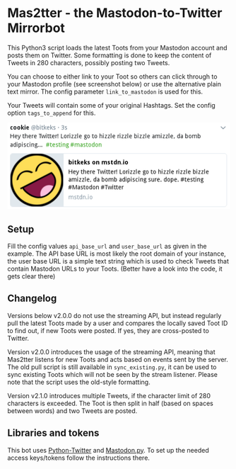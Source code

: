 # Mas2tter - the Mastodon-to-Twitter Mirrorbot

This Python3 script loads the latest Toots from your Mastodon account and posts them on Twitter.
Some formatting is done to keep the content of Tweets in 280 characters, possibly posting two Tweets.

You can choose to either link to your Toot so others can click through to your Mastodon profile (see screenshot below) or use the alternative plain text mirror. The config parameter `link_to_mastodon` is used for this.

Your Tweets will contain some of your original Hashtags. Set the config option `tags_to_append` for this.

![demo Tweet](example-post.png)

## Setup
Fill the config values `api_base_url` and `user_base_url` as given in the example. The API base URL is most likely the root domain of your instance, the user base URL is a simple text string which is used to check Tweets that contain Mastodon URLs to your Toots. (Better have a look into the code, it gets clear there)

## Changelog
Versions below v2.0.0 do not use the streaming API, but instead regularly pull the latest Toots made by a user and compares the locally saved Toot ID to find out, if new Toots were posted. If yes, they are cross-posted to Twitter.

Version v2.0.0 introduces the usage of the streaming API, meaning that Mas2tter listens for new Toots and acts based on events sent by the server. The old pull script is still available in `sync_existing.py`, it can be used to sync existing Toots which will not be seen by the stream listener. Please note that the script uses the old-style formatting.

Version v2.1.0 introduces multiple Tweets, if the character limit of 280 characters is exceeded. The Toot is then split in half (based on spaces between words) and two Tweets are posted.

## Libraries and tokens
This bot uses [Python-Twitter](https://python-twitter.readthedocs.io/en/latest/getting_started.html) and [Mastodon.py](https://mastodonpy.readthedocs.io/en/latest/). To set up the needed access keys/tokens follow the instructions there.
